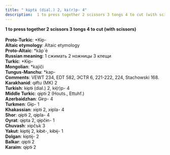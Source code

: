 ```yaml
---
title: " kɨptɨ (dial.) 2, kɨ(r)p- 4"
description:  1 to press together 2 scissors 3 tongs 4 to cut (with scissors)
---
```

<strong> 1 to press together 2 scissors 3 tongs 4 to cut (with scissors)</strong><br><br>
<strong>Proto-Turkic</strong>:  *Kɨp-<br>
<strong>Altaic etymology</strong>:  Altaic etymology<br>
<strong> Proto-Altaic</strong>:  *kăp`è<br>
<strong>Russian meaning</strong>:  1 сжимать 2 ножницы 3 клещи<br>
<strong>Turkic</strong>:  *Kɨp-<br>
<strong>Mongolian</strong>:  *kajiči<br>
<strong>Tungus-Manchu</strong>:  *kap-<br>
<strong>Comments</strong>:  VEWT 234, EDT 582, ЭСТЯ 6, 221-222, 224, Stachowski 168.<br>
<strong>Karakhanid</strong>:  qɨftu (MK) 2<br>
<strong>Turkish</strong>:  kɨptɨ (dial.) 2, kɨ(r)p- 4<br>
<strong>Middle Turkic</strong>:  qɨptɨ 2 (Houts., Ettuhf.)<br>
<strong>Azerbaidzhan</strong>:  Gɨrp- 4<br>
<strong>Turkmen</strong>:  Gɨp- 1<br>
<strong>Khakassian</strong>:  xɨptɨ 2, xɨpla- 4<br>
<strong>Shor</strong>:  qɨptɨ 2, qɨpla- 4<br>
<strong>Oyrat</strong>:  qɨpta 2, qɨpčɨn- 1<br>
<strong>Chuvash</strong>:  xɨpčъk 3<br>
<strong>Yakut</strong>:  kɨptɨj 2, kɨbɨt-, kɨbɨj- 1<br>
<strong>Dolgan</strong>:  kɨptɨj- 2<br>
<strong>Balkar</strong>:  qɨptɨ 2<br>
<strong>Karaim</strong>:  qɨptɨ 2<br>


